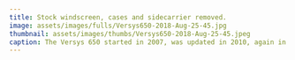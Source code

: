 ```yaml
---
title: Stock windscreen, cases and sidecarrier removed.
image: assets/images/fulls/Versys650-2018-Aug-25-45.jpg
thumbnail: assets/images/thumbs/Versys650-2018-Aug-25-45.jpeg
caption: The Versys 650 started in 2007, was updated in 2010, again in 2014 and recently in 2018. It's a long running model line, sold aroud the world.<br>It has 64hp which means it is a full size motorcycle - it is not underpowered like many 250-500cc bikes would be. At the same time, you can actually use this bike's full power in daily driving - it has enough performance to be "more than fun" and has great agility and handling for our fabulous motorcycling roads here on the island.<br>Bonus - it's a 650 so its in the mid-price insurance bracket.<br><a href="https://www.topspeed.com/motorcycles/motorcycle-reviews/kawasaki/2010-kawasaki-versys-ar80346.html">Detailed specifications for 2010 model year</a>
---
```

